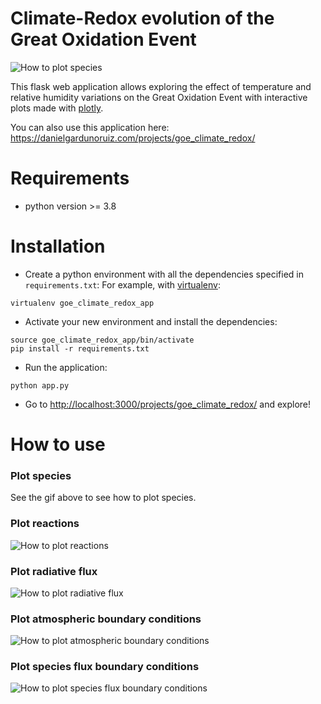 # Climate-Redox evolution of the Great Oxidation Event

![How to plot species](https://filedn.com/lAPYsgzcix0SyzxXsLrqQpS/plot-species-bcs.gif)

This flask web application allows exploring the effect of temperature and relative humidity variations on the Great Oxidation Event with interactive plots made with [plotly](https://plotly.com/python/).

You can also use this application here: <https://danielgardunoruiz.com/projects/goe_climate_redox/>

# Requirements

- python version >= 3.8

# Installation

- Create a python environment with all the dependencies specified in `requirements.txt`: For example, with [virtualenv](https://virtualenv.pypa.io/en/latest/):

```
virtualenv goe_climate_redox_app
```

- Activate your new environment and install the dependencies:
  
```
source goe_climate_redox_app/bin/activate
pip install -r requirements.txt
```

- Run the application:

```
python app.py
```

- Go to <http://localhost:3000/projects/goe_climate_redox/> and explore!

# How to use

### Plot species

 See the gif above to see how to plot species.

### Plot reactions

![How to plot reactions](https://filedn.com/lAPYsgzcix0SyzxXsLrqQpS/plot-reactions.gif)

### Plot radiative flux

![How to plot radiative flux](https://filedn.com/lAPYsgzcix0SyzxXsLrqQpS/plot-radiative-flux.gif)

### Plot atmospheric boundary conditions

![How to plot atmospheric boundary conditions](https://filedn.com/lAPYsgzcix0SyzxXsLrqQpS/plot-atm-bcs.gif)

### Plot species flux boundary conditions

![How to plot species flux boundary conditions](https://filedn.com/lAPYsgzcix0SyzxXsLrqQpS/plot-species-bcs.gif)